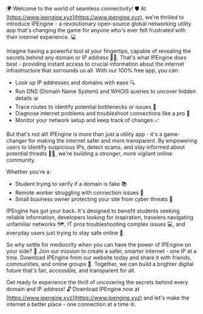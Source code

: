 🌍 Welcome to the world of seamless connectivity! 🛡️ At [https://www.ipengine.xyz](https://www.ipengine.xyz), we're thrilled to introduce IPEngine - a revolutionary open-source global networking utility app that's changing the game for anyone who's ever felt frustrated with their internet experience. 💻

Imagine having a powerful tool at your fingertips, capable of revealing the secrets behind any domain or IP address 🕵️‍♀️. That's what IPEngine does best - providing instant access to crucial information about the internet infrastructure that surrounds us all. With our 100% free app, you can:

* Look up IP addresses and domains with ease 🔍
* Run DNS (Domain Name System) and WHOIS queries to uncover hidden details 📊
* Trace routes to identify potential bottlenecks or issues 💪
* Diagnose internet problems and troubleshoot connections like a pro 🔧
* Monitor your network setup and keep track of changes 📈

But that's not all! IPEngine is more than just a utility app - it's a game-changer for making the internet safer and more transparent. By empowering users to identify suspicious IPs, detect scams, and stay informed about potential threats 👮‍♀️, we're building a stronger, more vigilant online community.

Whether you're a:

* Student trying to verify if a domain is fake 📚
* Remote worker struggling with connection issues 🏢
* Small business owner protecting your site from cyber threats 💸

IPEngine has got your back. It's designed to benefit students seeking reliable information, developers looking for inspiration, travelers navigating unfamiliar networks 🗺️, IT pros troubleshooting complex issues 💻, and everyday users just trying to stay safe online 👀.

So why settle for mediocrity when you can have the power of IPEngine on your side? 🚀 Join our mission to create a safer, smarter internet - one IP at a time. Download IPEngine from our website today and share it with friends, communities, and online groups 💬. Together, we can build a brighter digital future that's fair, accessible, and transparent for all.

Get ready to experience the thrill of uncovering the secrets behind every domain and IP address! 🔓 Download IPEngine now at [https://www.ipengine.xyz](https://www.ipengine.xyz) and let's make the internet a better place - one connection at a time 🌐.